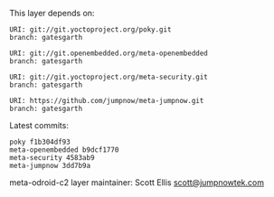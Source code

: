 This layer depends on:

    URI: git://git.yoctoproject.org/poky.git
    branch: gatesgarth

    URI: git://git.openembedded.org/meta-openembedded
    branch: gatesgarth

    URI: git://git.yoctoproject.org/meta-security.git
    branch: gatesgarth

    URI: https://github.com/jumpnow/meta-jumpnow.git
    branch: gatesgarth

Latest commits:

    poky f1b304df93
    meta-openembedded b9dcf1770
    meta-security 4583ab9
    meta-jumpnow 3dd7b9a

meta-odroid-c2 layer maintainer: Scott Ellis <scott@jumpnowtek.com>
